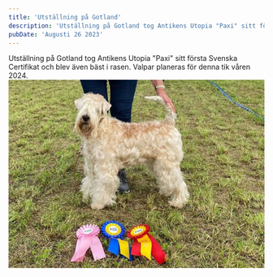 ```yaml
---
title: 'Utställning på Gotland'
description: 'Utställning på Gotland tog Antikens Utopia "Paxi" sitt första Svenska Certifikat och blev även bäst i rasen.'
pubDate: 'Augusti 26 2023'
---
```


Utställning på Gotland tog Antikens Utopia "Paxi" sitt första Svenska Certifikat och blev även bäst i rasen. Valpar planeras för denna tik våren 2024.
<img class="w-full max-w-xl rounded-md shadow-2xl mb-6 mt-6" src="../../../public/images/blog/utstallning_gotland.jpg" />
